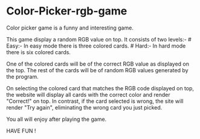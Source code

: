# Color-Picker-rgb-game

Color picker game is a funny and interesting game.

This game display a random RGB value on top.
    It consists of two levels:-
        # Easy:- In easy mode there is three colored cards.
        # Hard:- In hard mode there is six colored cards. 
    
 One of the colored cards will be of the correct RGB value as displayed on the top. The rest of the cards will be of random RGB values generated by the program. 
 
 On selecting the colored card that matches the RGB code displayed on top, the website will display all cards with the correct color and render "Correct!" on top. In contrast, if the card selected is wrong, the site will render "Try again", eliminating the wrong card you just picked.

 You all will enjoy after playing the game.

 HAVE FUN ! 
